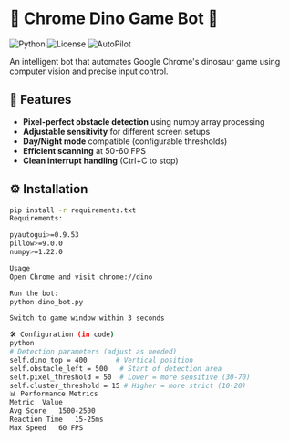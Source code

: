 # 🦖 Chrome Dino Game Bot 🤖

![Python](https://img.shields.io/badge/Python-3.8+-blue?logo=python)
![License](https://img.shields.io/badge/License-MIT-green)
![AutoPilot](https://img.shields.io/badge/AutoPilot-Enabled-red)

An intelligent bot that automates Google Chrome's dinosaur game using computer vision and precise input control.

## 🚀 Features

- **Pixel-perfect obstacle detection** using numpy array processing
- **Adjustable sensitivity** for different screen setups
- **Day/Night mode** compatible (configurable thresholds)
- **Efficient scanning** at 50-60 FPS
- **Clean interrupt handling** (Ctrl+C to stop)

## ⚙️ Installation

```bash
pip install -r requirements.txt
Requirements:

pyautogui>=0.9.53
pillow>=9.0.0
numpy>=1.22.0

Usage
Open Chrome and visit chrome://dino

Run the bot:
python dino_bot.py

Switch to game window within 3 seconds

🛠️ Configuration (in code)
python
# Detection parameters (adjust as needed)
self.dino_top = 400       # Vertical position
self.obstacle_left = 500   # Start of detection area
self.pixel_threshold = 50  # Lower = more sensitive (30-70)
self.cluster_threshold = 15 # Higher = more strict (10-20)
📊 Performance Metrics
Metric	Value
Avg Score	1500-2500
Reaction Time	15-25ms
Max Speed	60 FPS
